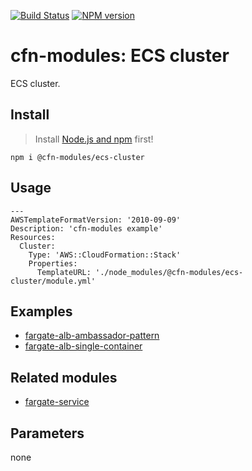 [![Build Status](https://travis-ci.org/cfn-modules/ecs-cluster.svg?branch=master)](https://travis-ci.org/cfn-modules/ecs-cluster)
[![NPM version](https://img.shields.io/npm/v/@cfn-modules/ecs-cluster.svg)](https://www.npmjs.com/package/@cfn-modules/ecs-cluster)

# cfn-modules: ECS cluster

ECS cluster.

## Install

> Install [Node.js and npm](https://nodejs.org/) first!

```
npm i @cfn-modules/ecs-cluster
```

## Usage

```
---
AWSTemplateFormatVersion: '2010-09-09'
Description: 'cfn-modules example'
Resources:
  Cluster:
    Type: 'AWS::CloudFormation::Stack'
    Properties:
      TemplateURL: './node_modules/@cfn-modules/ecs-cluster/module.yml'
```

## Examples

* [fargate-alb-ambassador-pattern](https://github.com/cfn-modules/docs/tree/master/examples/fargate-alb-ambassador-pattern)
* [fargate-alb-single-container](https://github.com/cfn-modules/docs/tree/master/examples/fargate-alb-single-container)

## Related modules

* [fargate-service](https://github.com/cfn-modules/fargate-service)

## Parameters

none
